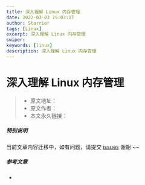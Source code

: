 ```yaml
---
title: 深入理解 Linux 内存管理
date: 2022-03-03 15:03:17
author: Starrier
tags: [Linux]
excerpt: 深入理解 Linux 内存管理
swiper:
keywords: [linux]
description: 深入理解 Linux 内存管理
---
```


#  深入理解 Linux 内存管理

> * 原文地址：[]()
> * 原文作者：[]()
> * 本文永久链接：[]()

##### **特别说明**

当前文章内容迁移中，如有问题，请提交 [issues](https://github.com/Starrier/starrier.github.io/issues) 谢谢 ~~

##### 参考文章

- []()

